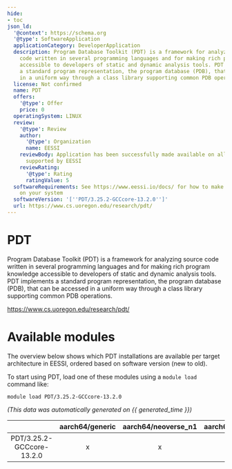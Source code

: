 ```yaml
---
hide:
- toc
json_ld:
  '@context': https://schema.org
  '@type': SoftwareApplication
  applicationCategory: DeveloperApplication
  description: Program Database Toolkit (PDT) is a framework for analyzing source
    code written in several programming languages and for making rich program knowledge
    accessible to developers of static and dynamic analysis tools. PDT implements
    a standard program representation, the program database (PDB), that can be accessed
    in a uniform way through a class library supporting common PDB operations.
  license: Not confirmed
  name: PDT
  offers:
    '@type': Offer
    price: 0
  operatingSystem: LINUX
  review:
    '@type': Review
    author:
      '@type': Organization
      name: EESSI
    reviewBody: Application has been successfully made available on all architectures
      supported by EESSI
    reviewRating:
      '@type': Rating
      ratingValue: 5
  softwareRequirements: See https://www.eessi.io/docs/ for how to make EESSI available
    on your system
  softwareVersion: '[''PDT/3.25.2-GCCcore-13.2.0'']'
  url: https://www.cs.uoregon.edu/research/pdt/
---
```


PDT
===


Program Database Toolkit (PDT) is a framework for analyzing source code written in several programming languages and for making rich program knowledge accessible to developers of static and dynamic analysis tools. PDT implements a standard program representation, the program database (PDB), that can be accessed in a uniform way through a class library supporting common PDB operations.

https://www.cs.uoregon.edu/research/pdt/
# Available modules


The overview below shows which PDT installations are available per target architecture in EESSI, ordered based on software version (new to old).

To start using PDT, load one of these modules using a `module load` command like:

```shell
module load PDT/3.25.2-GCCcore-13.2.0
```

*(This data was automatically generated on {{ generated_time }})*  

| |aarch64/generic|aarch64/neoverse_n1|aarch64/neoverse_v1|aarch64/nvidia/grace|x86_64/generic|x86_64/amd/zen2|x86_64/amd/zen3|x86_64/amd/zen4|x86_64/intel/cascadelake|x86_64/intel/haswell|x86_64/intel/icelake|x86_64/intel/sapphirerapids|x86_64/intel/skylake_avx512|
| :---: | :---: | :---: | :---: | :---: | :---: | :---: | :---: | :---: | :---: | :---: | :---: | :---: | :---: |
|PDT/3.25.2-GCCcore-13.2.0|x|x|x|x|x|x|x|x|x|x|x|x|x|
